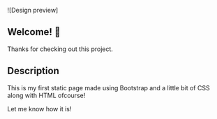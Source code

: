 ![Design preview]


## Welcome! 👋

Thanks for checking out this project.

## Description

This is my first static page made using Bootstrap and a little bit of CSS along with HTML ofcourse!

Let me know how it is!